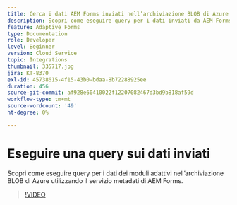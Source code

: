 ```yaml
---
title: Cerca i dati AEM Forms inviati nell’archiviazione BLOB di Azure
description: Scopri come eseguire query per i dati inviati da AEM Forms nell’archiviazione BLOB di Azure utilizzando il servizio metadati del modello dati del modulo.
feature: Adaptive Forms
type: Documentation
role: Developer
level: Beginner
version: Cloud Service
topic: Integrations
thumbnail: 335717.jpg
jira: KT-8370
exl-id: 45738615-4f15-43b0-bdaa-8b72288925ee
duration: 456
source-git-commit: af928e60410022f12207082467d3bd9b818af59d
workflow-type: tm+mt
source-wordcount: '49'
ht-degree: 0%

---
```


# Eseguire una query sui dati inviati

Scopri come eseguire query per i dati dei moduli adattivi nell’archiviazione BLOB di Azure utilizzando il servizio metadati di AEM Forms.

>[!VIDEO](https://video.tv.adobe.com/v/335717?quality=12&learn=on)
